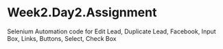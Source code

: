 # Week2.Day2.Assignment
Selenium Automation code for Edit Lead, Duplicate Lead, Facebook, Input Box, Links, Buttons, Select, Check Box
